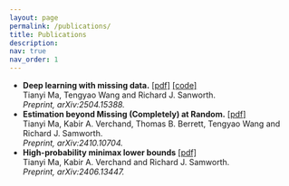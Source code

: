 ```yaml
---
layout: page
permalink: /publications/
title: Publications
description: 
nav: true
nav_order: 1
---
```


* **Deep learning with missing data.** [[pdf]](https://arxiv.org/abs/2504.15388)  [[code]](https://github.com/tianyima2000/DNN_missing_data)<br>
  Tianyi Ma, Tengyao Wang and Richard J. Sanworth.<br>
  <span class="blue-text">*Preprint, arXiv:2504.15388.*</span>
* **Estimation beyond Missing (Completely) at Random.** [[pdf]](https://arxiv.org/abs/2410.10704)<br>
  Tianyi Ma, Kabir A. Verchand, Thomas B. Berrett, Tengyao Wang and Richard J. Samworth.<br>
  *Preprint, arXiv:2410.10704.*
* **High-probability minimax lower bounds** [[pdf]](https://arxiv.org/abs/2406.13447)<br>
  Tianyi Ma, Kabir A. Verchand and Richard J. Samworth.<br>
  *Preprint, arXiv:2406.13447.*
  

